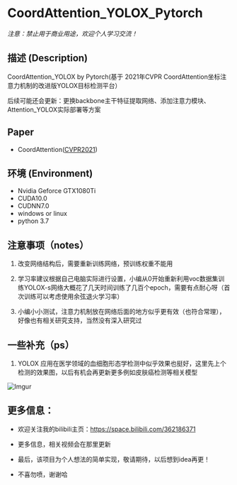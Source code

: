 # CoordAttention_YOLOX_Pytorch


*注意：禁止用于商业用途，欢迎个人学习交流！*


## 描述 (Description)

CoordAttention_YOLOX by Pytorch(基于 2021年CVPR CoordAttention坐标注意力机制的改进版YOLOX目标检测平台）

后续可能还会更新：更换backbone主干特征提取网络、添加注意力模块、Attention_YOLOX实际部署等方案



## Paper

* CoordAttention([CVPR2021](https://arxiv.org/abs/2103.02907))



## 环境 (Environment)

* Nvidia Geforce GTX1080Ti
* CUDA10.0
* CUDNN7.0
* windows or linux
* python 3.7


## 注意事项（notes）


1. 改变网络结构后，需要重新训练网络，预训练权重不能用

2. 学习率建议根据自己电脑实际进行设置，小编从0开始重新利用voc数据集训练YOLOX-s网络大概花了几天时间训练了几百个epoch，需要有点耐心呀（首次训练可以考虑使用余弦退火学习率）

3. 小编小小测试，注意力机制放在网络后面的地方似乎更有效（也符合常理），好像也有相关研究支持，当然没有深入研究过




## 一些补充（ps）

1. YOLOX 应用在医学领域的血细胞形态学检测中似乎效果也挺好，这里先上个检测的效果图，以后有机会再更新更多例如皮肤癌检测等相关模型

![Imgur](https://mmbiz.qpic.cn/mmbiz_png/QsUWqPChJWaE8j9S6lyjYd87V3BdPROIDgFYjDt09eD7x56KKbcozMOWZVN7A6Aib0lW4ytzf6ztEhgXzba9icNw/0?wx_fmt=png)






## 更多信息：

* 欢迎关注我的bilibili主页：https://space.bilibili.com/362186371

* 更多信息，相关视频会在那里更新

* 最后，该项目为个人想法的简单实现，敬请期待，以后想到idea再更！

* 不喜勿喷，谢谢哈

